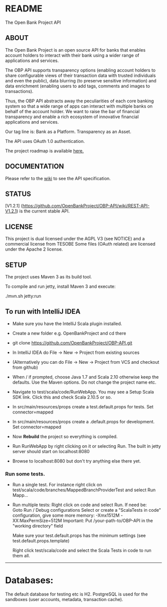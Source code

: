 # README

The Open Bank Project API

## ABOUT

The Open Bank Project is an open source API for banks that enables account holders to interact with their bank using a wider range of applications and services.

The OBP API supports transparency options (enabling account holders to share configurable views of their transaction data with trusted individuals and even the public), data blurring (to preserve sensitive information) and data enrichment (enabling users to add tags, comments and images to transactions).

Thus, the OBP API abstracts away the peculiarities of each core banking system so that a wide range of apps can interact with  multiple banks on behalf of the account holder. We want to raise the bar of financial transparency and enable a rich ecosystem of innovative financial applications and services.

Our tag line is: Bank as a Platform. Transparency as an Asset.

The API uses OAuth 1.0 authentication.

The project roadmap is available [here.](https://openbankproject.com/roadmap/)

## DOCUMENTATION 

Please refer to the [wiki](https://github.com/OpenBankProject/OBP-API/wiki) to see the API specification. 

## STATUS

[V1.2.1] (https://github.com/OpenBankProject/OBP-API/wiki/REST-API-V1.2.1) is the current stable API.

## LICENSE

This project is dual licensed under the AGPL V3 (see NOTICE) and a commercial license from TESOBE
Some files (OAuth related) are licensed under the Apache 2 license.

## SETUP

The project uses Maven 3 as its build tool.

To compile and run jetty, install Maven 3 and execute:

./mvn.sh jetty:run



## To run with IntelliJ IDEA

* Make sure you have the IntelliJ Scala plugin installed.

* Create a new folder e.g. OpenBankProject and cd there

* git clone https://github.com/OpenBankProject/OBP-API.git

* In IntelliJ IDEA do File -> New -> Project from existing sources

* (Alternatively you can do File -> New -> Project from VCS and checkout from github)

* When / if prompted, choose Java 1.7 and Scala 2.10 otherwise keep the defaults. Use the Maven options. Do not change the project name etc.

* Navigate to test/scala/code/RunWebApp. You may see a Setup Scala SDK link. Click this and check Scala 2.10.5 or so.

* In src/main/resources/props create a test.default.props for tests. Set connector=mapped

* In src/main/resources/props create a <yourloginname>.default.props for development. Set connector=mapped

* Now **Rebuild** the project so everything is compiled.

* Run RunWebApp by right clicking on it or selecting Run. The built in jetty server should start on localhost:8080

* Browse to localhost:8080 but don't try anything else there yet.

### Run some tests.
  
* Run a single test. For instance right click on test/scala/code/branches/MappedBranchProviderTest and select Run Mapp...

* Run multiple tests: Right click on code and select Run. If need be:  
    Goto Run / Debug configurations 
    Select or create  a "ScalaTests in code" configuration, give some more memory: -Xmx1512M -XX:MaxPermSize=512M 
    Important: Put /your-path-to/OBP-API in the "working directory" field 
    
    Make sure your test.default.props has the minimum settings (see test.default.props.template)
    
    Right click test/scala/code and select the Scala Tests in code to run them all.


----

# Databases:

The default database for testing etc is H2. PostgreSQL is used for the sandboxes (user accounts, metadata, transaction cache).


